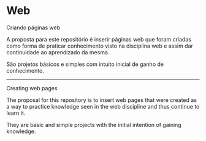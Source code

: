 # Web

Criando páginas web

A proposta para este repositório é inserir páginas web que foram criadas como forma de praticar conhecimento visto na disciplina web e assim dar continuidade ao aprendizado da mesma. 

São projetos básicos e simples com intuito inicial de ganho de conhecimento.

----------------------------------------------------------------------------------------------------------------------------------------

Creating web pages

The proposal for this repository is to insert web pages that were created as a way to practice knowledge seen in the web discipline and thus continue to learn it.

They are basic and simple projects with the initial intention of gaining knowledge.
